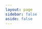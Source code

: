 ```yaml
---
layout: page
sidebar: false
aside: false
---
```


<script setup>
import TermsOfService from '.vitepress/theme/license/TermsOfService.vue';
</script>

<ClientOnly>
    <terms-of-service />
</ClientOnly>

